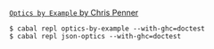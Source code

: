 [`Optics by Example` by Chris Penner](https://leanpub.com/optics-by-example)

```shell
$ cabal repl optics-by-example --with-ghc=doctest
$ cabal repl json-optics --with-ghc=doctest
```
